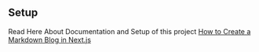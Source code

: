 ## Setup

Read Here About Documentation and Setup of this project [How to Create a Markdown Blog in Next.js](https://unkit.site/writings/How-to-Create-a-Markdown-Blog-in-Next.js)
